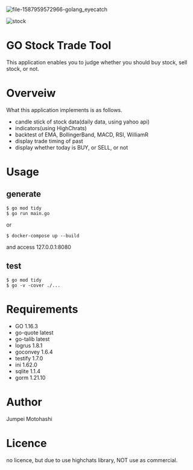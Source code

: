 ![file-1587959572966-golang_eyecatch](https://user-images.githubusercontent.com/61613314/124248228-98630600-db5d-11eb-8088-97353ee7c78b.png)

![stock](https://user-images.githubusercontent.com/61613314/126995400-581700e0-1e59-41dd-a802-6a4bb35c5ce5.gif)

# GO Stock Trade Tool
This application enables you to judge whether you should buy stock, sell stock, or not.

# Overveiw
What this application implements is as follows.
- candle stick of stock data(daily data, using yahoo api)
- indicators(using HighChrats)
- backtest of EMA, BollingerBand, MACD, RSI, WilliamR
- display trade timing of past
- display whether today is BUY, or SELL, or not

# Usage
## generate
```
$ go mod tidy
$ go run main.go
```
or
```
$ docker-compose up --build
```
and access 127.0.0.1:8080
## test
```
$ go mod tidy
$ go -v -cover ./...
```

# Requirements
- GO 1.16.3
- go-quote latest
- go-talib latest
- logrus 1.8.1
- goconvey 1.6.4
- testify 1.7.0
- ini 1.62.0
- sqlite 1.1.4
- gorm 1.21.10

# Author
Jumpei Motohashi

# Licence
no licence, but due to use highchats library, NOT use as commercial.
